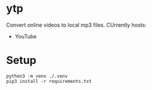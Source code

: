 # ytp
Convert online videos to local mp3 files.
CUrrently hosts:
* YouTube

# Setup
```
python3 -m venv ./.venv
pip3 install -r requirements.txt
```
